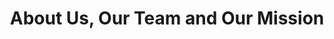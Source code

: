 ---
title: "About Us, Our Team and Our Mission"
description: "Learn more about us, the founders, the team and the vision behind the Ucluelet Rent-it Center."
layout: about
keywords: "about, Ucluelet Rent-It Center"
heading: "About"
# Who We Are
whoweare: "We are proudly locals who were born and raised in Ucluelet. We saw the need for a rental store in January of 2007 and we've opened for business. We recognized the need not only for a rental store but also a “Roll Off Service”. We appreciate both our local and out of town contractors with their continued support that has allowed us to grow. We take pride in offering a service based business and attempt to surpass you expectations."
# About Section
## Team Member 1
name1: "Mayco - Co-Owner" 
about1__desc: "It is with great pleasure that Noel gets to serve the communities of the West Coast. He was born and raised in Tofino/Ucluelet, and spent most of his adult life in the area. His family travelled from Quebec back in the mid-1960’s, as they saw the opportunity to thrive and build a life on the west coast. His biggest passion is to see his community thrive."
## Team Member 2
name2: "Trudy Lee - Office Manager" 
about2__desc: "Trudy is our amazing Office Manager. You can always speak to a man who thinks he is in charge, or the woman who really knows what’s knows what going on... just ask Trudy! She runs a tight ship and keeps Ucluelet Rent It Center running like a well oiled machine. When Trudy is not in the office you can often find her enjoy a nice cold beverage with friends, family and Robby Lee (her husband)."
## Team Member 3
name3: "Robby Lee - Co-Owner" 
about3__desc: "Robby Lee has been a proud Uclueletian all his life. Mayco (his co-partner at Ucluelet Rent It Center) have been friends since their school days. Robby brings a wealth of equipment and service experience to the day to day operations. If Robby is not at work you will find him camping or boating with family and his lovely wife Trudy Lee."
---